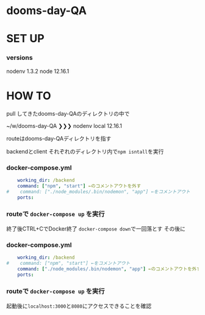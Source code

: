 # dooms-day-QA

# SET UP

### versions
nodenv 1.3.2
node 12.16.1

# HOW TO 
pull してきたdooms-day-QAのディレクトリの中で

~/w/dooms-day-QA ❯❯❯ nodenv local 12.16.1

routeはdooms-day-QAディレクトリを指す

backendとclient それぞれのディレクトリ内で`npm isntall`を実行

### docker-compose.yml
```yml
    working_dir: /backend
    command: ["npm", "start"] ←のコメントアウトを外す
#    command: ["./node_modules/.bin/nodemon", "app"] ←をコメントアウト
    ports:
```

### routeで `docker-compose up` を実行
終了後CTRL+CでDocker終了
`docker-compose down`で一回落とす
その後に

### docker-compose.yml
```yml
    working_dir: /backend
#    command: ["npm", "start"] ←をコメントアウト
    command: ["./node_modules/.bin/nodemon", "app"] ←のコメントアウトを外す
    ports:
```

### routeで `docker-compose up` を実行

起動後に`localhost:3000`と`8080`にアクセスできることを確認
